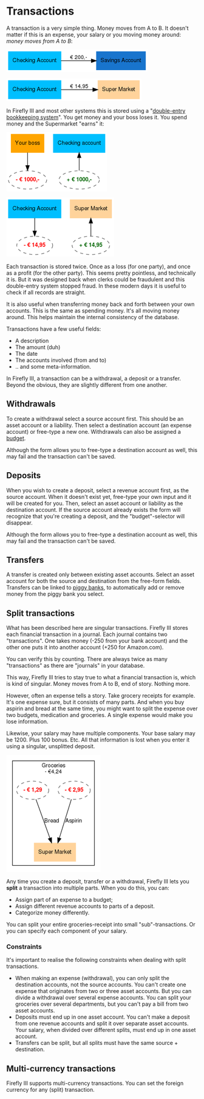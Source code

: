 # Transactions

A transaction is a very simple thing. Money moves from A to B. It doesn't matter if this is an expense, your salary or you moving money around: _money moves from A to B_:

![Transferring money from your checking account to your savings account](images/transaction1.png)

![An expense is moving money from you to the supermarket.](images/transaction2.png)

In Firefly III and most other systems this is stored using a "[double-entry bookkeeping system](http://en.wikipedia.org/wiki/Double-entry_bookkeeping_system)". You get money and your boss loses it. You spend money and the Supermarket "earns" it:

![Your boss loses money, you earn it.](images/transaction3.png)

![You lose money, the supermarket earns it.](images/transaction4.png)

Each transaction is stored twice. Once as a loss (for one party), and once as a profit (for the other party). This seems pretty pointless, and technically it is. But it was designed back when clerks could be fraudulent and this double-entry system stopped fraud. In these modern days it is useful to check if all records are straight.

It is also useful when transferring money back and forth between your own accounts. This is the same as spending money. It's all moving money around. This helps maintain the internal consistency of the database.

Transactions have a few useful fields:

* A description
* The amount (duh)
* The date
* The accounts involved (from and to)
* .. and some meta-information.

In Firefly III, a transaction can be a withdrawal, a deposit or a transfer. Beyond the obvious, they are slightly different from one another.

## Withdrawals

To create a withdrawal select a source account first. This should be an asset account or a liability. Then select a destination account (an expense account) or free-type a new one. Withdrawals can also be assigned a [budget](budgets.md).

Although the form allows you to free-type a destination account as well, this may fail and the transaction can't be saved.

## Deposits

When you wish to create a deposit, select a revenue account first, as the source account. When it doesn't exist yet, free-type your own input and it will be created for you. Then, select an asset account or liability as the destination account. If the source account already exists the form will recognize that you're creating a deposit, and the "budget"-selector will disappear.

Although the form allows you to free-type a destination account as well, this may fail and the transaction can't be saved.

## Transfers

A transfer is created only between existing asset accounts. Select an asset account for both the source and destination from the free-form fields. Transfers can be linked to [piggy banks](../advanced-concepts/piggies.md), to automatically add or remove money from the piggy bank you select.

## Split transactions

What has been described here are singular transactions. Firefly III stores each financial transaction in a journal. Each journal contains two "transactions". One takes money (-250 from your bank account) and the other one puts it into another account (+250 for Amazon.com).

You can verify this by counting. There are always twice as many "transactions" as there are "journals" in your database.

This way, Firefly III tries to stay true to what a financial transaction is, which is kind of singular. Money moves from A to B, end of story. Nothing more.

However, often an expense tells a story. Take grocery receipts for example. It's one expense sure, but it consists of many parts. And when you buy aspirin and bread at the same time, you might want to split the expense over two budgets, medication and groceries. A single expense would make you lose information.

Likewise, your salary may have multiple components. Your base salary may be 1200. Plus 100 bonus. Etc. All that information is lost when you enter it using a singular, unsplitted deposit.

![Transaction with multiple parts](images/transaction5.png)

Any time you create a deposit, transfer or a withdrawal, Firefly III lets you **split** a transaction into multiple parts. When you do this, you can:

* Assign part of an expense to a budget;
* Assign different revenue accounts to parts of a deposit.
* Categorize money differently.

You can split your entire groceries-receipt into small "sub"-transactions. Or you can specify each component of your salary.

### Constraints

It's important to realise the following constraints when dealing with split transactions.

* When making an expense (withdrawal), you can only split the destination accounts, not the source accounts. You can't create one expense that originates from two or three asset accounts. But you can divide a withdrawal over several expense accounts. You can split your groceries over several departments, but you can't pay a bill from two asset accounts.
* Deposits must end up in one asset account. You can't make a deposit from one revenue accounts and split it over separate asset accounts. Your salary, when divided over different splits, must end up in one asset account.
* Transfers can be split, but all splits must have the same source + destination.

## Multi-currency transactions

Firefly III supports multi-currency transactions. You can set the foreign currency for any (split) transaction.
